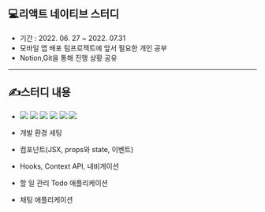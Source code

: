 ## 💻리액트 네이티브 스터디
+ 기간 : 2022. 06. 27 ~ 2022. 07.31
+ 모바일 앱 배포 팀프로젝트에 앞서 필요한 개인 공부
+ Notion,Git을 통해 진행 상황 공유
***
## ✍️스터디 내용
+ <img src="https://img.shields.io/badge/React Native-61DAFB?style=flat-square&logo=React&logoColor=black"/>
  <img src="https://img.shields.io/badge/Expo-000000?style=flat-square&logo=Expo&logoColor=white"/>
  <img src="https://img.shields.io/badge/Firebase-FFCA28?style=flat-square&logo=firebase&logoColor=black"/>
  <img src="https://img.shields.io/badge/Node.js-339933?style=flat-square&logo=Node.js&logoColor=white"/>
  <img src="https://img.shields.io/badge/Xcode-147EFB?style=flat-square&logo=Xcode&logoColor=white"/>
  <img src="https://img.shields.io/badge/Visual Studio Code-007ACC?style=flat-square&logo=Visual Studio Code&logoColor=white"/>
  
+ 개발 환경 세팅
+ 컴포넌트(JSX, props와 state, 이벤트)
+ Hooks, Context API, 내비게이션
+ 할 일 관리 Todo 애플리케이션
+ 채팅 애플리케이션

